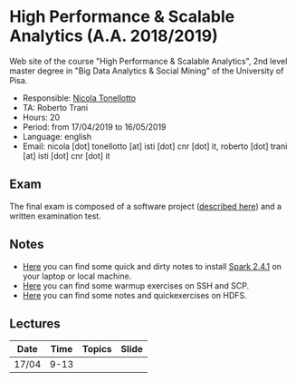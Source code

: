 # High Performance & Scalable Analytics (A.A. 2018/2019)

Web site of the course "High Performance & Scalable Analytics", 2nd level master degree in "Big Data Analytics & Social Mining" of the University of Pisa.

* Responsible: [Nicola Tonellotto](http://pomino.isti.cnr.it/~khast)
* TA: Roberto Trani
* Hours: 20
* Period: from 17/04/2019 to 16/05/2019
* Language: english
* Email: nicola [dot] tonellotto [at] isti [dot] cnr [dot] it, roberto [dot] trani [at] isti [dot] cnr [dot] it

## Exam

The final exam is composed of a software project ([described here](./projects.md)) and a written examination test.

## Notes

* [Here](./pyspark.md) you can find some quick and dirty notes to install [Spark 2.4.1](https://spark.apache.org/docs/2.4.1/) on your laptop or local machine.
* [Here](./exercises/ssh.md) you can find some warmup exercises on SSH and SCP.
* [Here](./exercises/hdfs.md) you can find some notes and quickexercises on HDFS.

## Lectures

|Date|Time|Topics|Slide|
|:--:|:----:|---------|:---:|
|17/04|9-13|||



